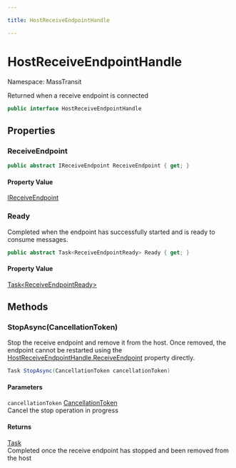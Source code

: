 ```yaml
---

title: HostReceiveEndpointHandle

---
```


# HostReceiveEndpointHandle

Namespace: MassTransit

Returned when a receive endpoint is connected

```csharp
public interface HostReceiveEndpointHandle
```

## Properties

### **ReceiveEndpoint**

```csharp
public abstract IReceiveEndpoint ReceiveEndpoint { get; }
```

#### Property Value

[IReceiveEndpoint](../masstransit/ireceiveendpoint)<br/>

### **Ready**

Completed when the endpoint has successfully started and is ready to consume messages.

```csharp
public abstract Task<ReceiveEndpointReady> Ready { get; }
```

#### Property Value

[Task\<ReceiveEndpointReady\>](https://learn.microsoft.com/en-us/dotnet/api/system.threading.tasks.task-1)<br/>

## Methods

### **StopAsync(CancellationToken)**

Stop the receive endpoint and remove it from the host. Once removed, the endpoint
 cannot be restarted using the [HostReceiveEndpointHandle.ReceiveEndpoint](hostreceiveendpointhandle#receiveendpoint) property directly.

```csharp
Task StopAsync(CancellationToken cancellationToken)
```

#### Parameters

`cancellationToken` [CancellationToken](https://learn.microsoft.com/en-us/dotnet/api/system.threading.cancellationtoken)<br/>
Cancel the stop operation in progress

#### Returns

[Task](https://learn.microsoft.com/en-us/dotnet/api/system.threading.tasks.task)<br/>
Completed once the receive endpoint has stopped and been removed from the host
